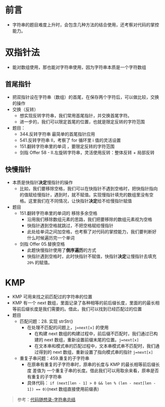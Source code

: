 # 前言

-   字符串的题目难度上升时，会包含几种方法的结合使用，还考察对代码的掌控能力。

# 双指针法

-   能对数组使用，那也能对字符串使用，因为字符串本质是一个字符数组

## 首尾指针

-   把双指针设在字符串（数组）的首尾，在保存两个字符后，可以做比较，交换的操作
-   交换（反转）
    -   想实现反转字符串，我们常用首尾指针，并交换首尾字符。
    -   进一步的，我们可以限定首尾的位置，也就是限定反转的字符范围
-   题目：
    -   344.反转字符串 最简单的首尾指针应用
    -   541.反转字符串 II，考察了 for 循环里 i 值的灵活设置
    -   151.翻转字符串里的单词 ，要限定反转的字符范围
    -   剑指 Offer 58 - II.左旋转字符串，灵活使用反转：整体反转 + 局部反转

## 快慢指针

-   本质是快指针**决定**慢指针的操作
    -   比如，我们要移除空格，我们可以在快指针不遇到空格时，把快指针指向的值赋给慢指针，遇到时，就不赋值。实现慢指针填充的数组里没有空格。这里我们在不同情况，让快指针**决定**给不给慢指针赋值
-   题目
    -   151.翻转字符串里的单词的 移除多余空格
        -   沿用我们移除数组元素的思路，我们把要移除的数组元素视为空格
        -   快指针遇到空格就跳过，不把空格赋给慢指针
        -   此处给单词之间加空格，也考察了对代码的掌控能力，我们要判断好什么时候遍历完一个单词
    -   剑指 Offer 05.替换空格
        -   此题快慢指针使用了**倒序遍历**的方式
        -   快指针遇到空格时，此时快指针不赋值，快指针**决定**让慢指针去填充 `20%` 的赋值。

# KMP

-   KMP 可用来找之前匹配过的字符串的位置
-   KMP 有一个 next 数组，里面记录了各种相等的前后缀长度，里面的的最长相等前后缀长度是我们需要的。借此，我们可以找到已经匹配过的位置
-   题目
    -   匹配问题：28. 实现 strStr()
        -   在处理不匹配的问题上，`j=next[x]` 的使用
            -   在构建 next 数组的构建过程中，前后缀不匹配时，我们通过已构建的 next 数组，重新设置前缀末尾的位置。`j=next[x]`
            -   在文本串和模式串的匹配过程中，文本串模式串不匹配时，我们通过得到的 next 数组，重新设置了指向模式串的指针 `j=next[x]`
    -   重复子串问题：459.重复的子字符串
        -   在原串有重复的子字符串时，原串的长度与 KMP 的最长相等前后缀长度 差值为 一个重复子串的长度。借此我们可以用取余来看，原串是否有重复的子字符串
        -   具体代码： `if (next[len - 1] > 0 && len % (len - next[len - 1]) == 0)`(next 数组直接使用前缀表)

> 参考：[代码随想录-字符串总结](https://programmercarl.com/%E5%AD%97%E7%AC%A6%E4%B8%B2%E6%80%BB%E7%BB%93.html)
